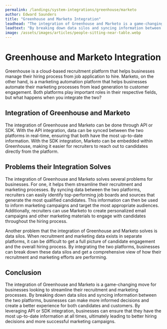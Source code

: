```yaml
---
permalink: /landings/system-integrations/greenhouse/marketo
author: Edward Saunders
title: "Greenhouse and Marketo Integration"
leadhead: "The integration of Greenhouse and Marketo is a game-changing move for businesses looking to streamline their recruitment and marketing processes"
leadtext: "By breaking down data silos and syncing information between the two platforms, businesses can make more informed decisions and create a better experience for both candidates and customers. By leveraging API or SDK integration, businesses can ensure that they have the most up-to-date information at all times, ultimately leading to better hiring decisions and more successful marketing campaigns."
image: /assets/images/articles/people-sitting-near-table.webp
---
```

<div class="arttext">  <h1>Greenhouse and Marketo Integration</h1>

  <p>Greenhouse is a cloud-based recruitment platform that helps businesses manage their hiring process from job application to hire. Marketo, on the other hand, is a marketing automation platform that helps businesses automate their marketing processes from lead generation to customer engagement. Both platforms play important roles in their respective fields, but what happens when you integrate the two?</p>

  <h2>Integration of Greenhouse and Marketo</h2>

  <p>The integration of Greenhouse and Marketo can be done through API or SDK. With the API integration, data can be synced between the two platforms in real-time, ensuring that both have the most up-to-date information. With the SDK integration, Marketo can be embedded within Greenhouse, making it easier for recruiters to reach out to candidates directly from the platform.</p>

  <h2>Problems their Integration Solves</h2>

  <p>The integration of Greenhouse and Marketo solves several problems for businesses. For one, it helps them streamline their recruitment and marketing processes. By syncing data between the two platforms, recruiters can easily identify top-performing job boards and sources that generate the most qualified candidates. This information can then be used to inform marketing campaigns and target the most appropriate audiences. Additionally, recruiters can use Marketo to create personalized email campaigns and other marketing materials to engage with candidates throughout the hiring process.</p>

  <p>Another problem that the integration of Greenhouse and Marketo solves is data silos. When recruitment and marketing data exists in separate platforms, it can be difficult to get a full picture of candidate engagement and the overall hiring process. By integrating the two platforms, businesses can break down these data silos and get a comprehensive view of how their recruitment and marketing efforts are performing.</p>

  <h2>Conclusion</h2>

  <p>The integration of Greenhouse and Marketo is a game-changing move for businesses looking to streamline their recruitment and marketing processes. By breaking down data silos and syncing information between the two platforms, businesses can make more informed decisions and create a better experience for both candidates and customers. By leveraging API or SDK integration, businesses can ensure that they have the most up-to-date information at all times, ultimately leading to better hiring decisions and more successful marketing campaigns.</p>
</div>